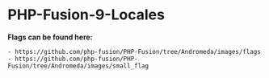 PHP-Fusion-9-Locales
=================

**Flags can be found here:**

    - https://github.com/php-fusion/PHP-Fusion/tree/Andromeda/images/flags
    - https://github.com/php-fusion/PHP-Fusion/tree/Andromeda/images/small_flag
